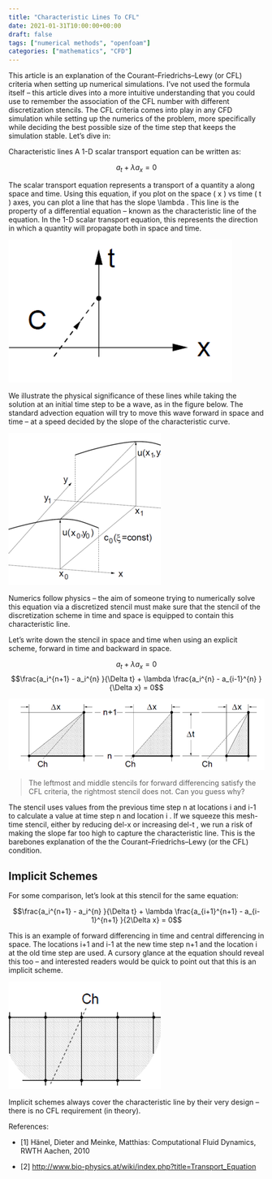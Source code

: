 ```yaml
---
title: "Characteristic Lines To CFL"
date: 2021-01-31T10:00:00+00:00
draft: false
tags: ["numerical methods", "openfoam"]
categories: ["mathematics", "CFD"]
---
```


This article is an explanation of the Courant–Friedrichs–Lewy (or CFL) criteria when setting up numerical simulations. I’ve not used the formula itself – this article dives into a more intuitive understanding that you could use to remember the association of the CFL number with different discretization stencils. The CFL criteria comes into play in any CFD simulation while setting up the numerics of the problem, more specifically while deciding the best possible size of the time step that keeps the simulation stable. Let’s dive in:

Characteristic lines
A 1-D scalar transport equation can be written as:

$$a_t +  \lambda a_x = 0$$

The scalar transport equation represents a transport of a quantity a along space and time. Using this equation, if you plot on the space ( x ) vs time ( t ) axes, you can plot a line that has the slope \lambda . This line is the property of a differential equation – known as the characteristic line of the equation. In the 1-D scalar transport equation, this represents the direction in which a quantity will propagate both in space and time.

![implicit](cfl_0.png)


We illustrate the physical significance of these lines while taking the solution at an initial time step to be a wave, as in the figure below. The standard advection equation will try to move this wave forward in space and time – at a speed decided by the slope of the characteristic curve.

![implicit](cfl_2.png)


Numerics follow physics – the aim of someone trying to numerically solve this equation via a discretized stencil must make sure that the stencil of the discretization scheme in time and space is equipped to contain this characteristic line.

Let’s write down the stencil in space and time when using an explicit scheme, forward in time and backward in space.

$$a_t +  \lambda a_x = 0$$
$$\frac{a_i^{n+1} - a_i^{n} }{\Delta t} + \lambda \frac{a_i^{n} - a_{i-1}^{n} }{\Delta x} = 0$$

![implicit](cfl_1.png)

> The leftmost and middle stencils for forward differencing satisfy the CFL criteria, the rightmost stencil does not. Can you guess why?


The stencil uses values from the previous time step n at locations i and i-1 to calculate a value at time step n and location i . If we squeeze this mesh-time stencil, either by reducing del-x or increasing del-t , we run a risk of making the slope far too high to capture the characteristic line. This is the barebones explanation of the the Courant–Friedrichs–Lewy (or the CFL) condition.

## Implicit Schemes
For some comparison, let’s look at this stencil for the same equation:

$$\frac{a_i^{n+1} - a_i^{n} }{\Delta t} + \lambda \frac{a_{i+1}^{n+1} - a_{i-1}^{n+1} }{2\Delta x} = 0$$

This is an example of forward differencing in time and central differencing in space. The locations i+1 and i-1 at the new time step n+1 and the location i at the old time step are used. A cursory glance at the equation should reveal this too – and interested readers would be quick to point out that this is an implicit scheme.

![implicit](cfl_3.png)


Implicit schemes always cover the characteristic line by their very design – there is no CFL requirement (in theory).


References:

- [1] Hänel, Dieter and Meinke, Matthias: Computational Fluid Dynamics, RWTH Aachen, 2010

- [2] http://www.bio-physics.at/wiki/index.php?title=Transport_Equation
